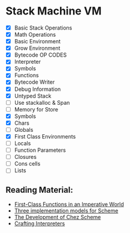 ﻿# Stack Machine VM
- [X] Basic Stack Operations
- [X] Math Operations
- [X] Basic Environment
- [X] Grow Environment
- [X] Bytecode OP CODES
- [X] Interpreter
- [X] Symbols
- [X] Functions
- [X] Bytecode Writer
- [X] Debug Information
- [X] Untyped Stack
- [ ] Use stackalloc & Span<T>
- [ ] Memory<T> for Store
- [X] Symbols
- [X] Chars
- [ ] Globals
- [X] First Class Environments
- [ ] Locals
- [ ] Function Parameters
- [ ] Closures
- [ ] Cons cells
- [ ] Lists
## Reading Material:
- [First-Class Functions in an Imperative World](https://www.lua.org/doc/jucs17.pdf)
- [Three implementation models for Scheme](https://www.cs.unm.edu/~williams/cs491/three-imp.pdf)
- [The Development of Chez Scheme](https://www.cs.indiana.edu/~dyb/pubs/hocs.pdf)
- [Crafting Interpreters](http://www.craftinginterpreters.com)